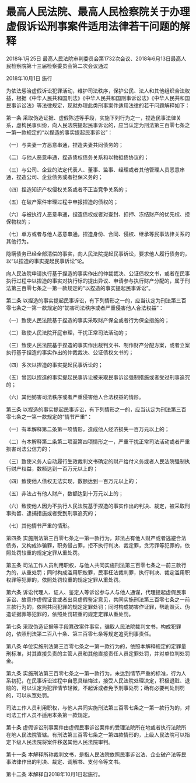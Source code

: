 # 最高人民法院、最高人民检察院关于办理虚假诉讼刑事案件适用法律若干问题的解释

2018年1月25日 最高人民法院审判委员会第1732次会议、2018年6月13日最高人民检察院第十三届检察委员会第二次会议通过

2018年10月1日 施行

为依法惩治虚假诉讼犯罪活动，维护司法秩序，保护公民、法人和其他组织合法权益，根据《中华人民共和国刑法》《中华人民共和国刑事诉讼法》《中华人民共和国民事诉讼法》等法律规定，现就办理此类刑事案件适用法律的若干问题解释如下：

第一条 采取伪造证据、虚假陈述等手段，实施下列行为之一，捏造民事法律关系，虚构民事纠纷，向人民法院提起民事诉讼的，应当认定为刑法第三百零七条之一第一款规定的“以捏造的事实提起民事诉讼”：

（一）与夫妻一方恶意串通，捏造夫妻共同债务的；

（二）与他人恶意串通，捏造债权债务关系和以物抵债协议的；

（三）与公司、企业的法定代表人、董事、监事、经理或者其他管理人员恶意串通，捏造公司、企业债务或者担保义务的；

（四）捏造知识产权侵权关系或者不正当竞争关系的；

（五）在破产案件审理过程中申报捏造的债权的；

（六）与被执行人恶意串通，捏造债权或者对查封、扣押、冻结财产的优先权、担保物权的；

（七）单方或者与他人恶意串通，捏造身份、合同、侵权、继承等民事法律关系的其他行为。

隐瞒债务已经全部清偿的事实，向人民法院提起民事诉讼，要求他人履行债务的，以“以捏造的事实提起民事诉讼”论。

向人民法院申请执行基于捏造的事实作出的仲裁裁决、公证债权文书，或者在民事执行过程中以捏造的事实对执行标的提出异议、申请参与执行财产分配的，属于刑法第三百零七条之一第一款规定的“以捏造的事实提起民事诉讼”。

第二条 以捏造的事实提起民事诉讼，有下列情形之一的，应当认定为刑法第三百零七条之一第一款规定的“妨害司法秩序或者严重侵害他人合法权益”：

（一）致使人民法院基于捏造的事实采取财产保全或者行为保全措施的；

（二）致使人民法院开庭审理，干扰正常司法活动的；

（三）致使人民法院基于捏造的事实作出裁判文书、制作财产分配方案，或者立案执行基于捏造的事实作出的仲裁裁决、公证债权文书的；

（四）多次以捏造的事实提起民事诉讼的；

（五）曾因以捏造的事实提起民事诉讼被采取民事诉讼强制措施或者受过刑事追究的；

（六）其他妨害司法秩序或者严重侵害他人合法权益的情形。

第三条 以捏造的事实提起民事诉讼，有下列情形之一的，应当认定为刑法第三百零七条之一第一款规定的“情节严重”：

（一）有本解释第二条第一项情形，造成他人经济损失一百万元以上的；

（二）有本解释第二条第二项至第四项情形之一，严重干扰正常司法活动或者严重损害司法公信力的；

（三）致使义务人自动履行生效裁判文书确定的财产给付义务或者人民法院强制执行财产权益，数额达到一百万元以上的；

（四）致使他人债权无法实现，数额达到一百万元以上的；

（五）非法占有他人财产，数额达到十万元以上的；

（六）致使他人因为不执行人民法院基于捏造的事实作出的判决、裁定，被采取刑事拘留、逮捕措施或者受到刑事追究的；

（七）其他情节严重的情形。

第四条 实施刑法第三百零七条之一第一款行为，非法占有他人财产或者逃避合法债务，又构成诈骗罪，职务侵占罪，拒不执行判决、裁定罪，贪污罪等犯罪的，依照处罚较重的规定定罪从重处罚。

第五条 司法工作人员利用职权，与他人共同实施刑法第三百零七条之一前三款行为的，从重处罚；同时构成滥用职权罪，民事枉法裁判罪，执行判决、裁定滥用职权罪等犯罪的，依照处罚较重的规定定罪从重处罚。

第六条 诉讼代理人、证人、鉴定人等诉讼参与人与他人通谋，代理提起虚假民事诉讼、故意作虚假证言或者出具虚假鉴定意见，共同实施刑法第三百零七条之一前三款行为的，依照共同犯罪的规定定罪处罚；同时构成妨害作证罪，帮助毁灭、伪造证据罪等犯罪的，依照处罚较重的规定定罪从重处罚。

第七条 采取伪造证据等手段篡改案件事实，骗取人民法院裁判文书，构成犯罪的，依照刑法第二百八十条、第三百零七条等规定追究刑事责任。

第八条 单位实施刑法第三百零七条之一第一款行为的，依照本解释规定的定罪量刑标准，对其直接负责的主管人员和其他直接责任人员定罪处罚，并对单位判处罚金。

第九条 实施刑法第三百零七条之一第一款行为，未达到情节严重的标准，行为人系初犯，在民事诉讼过程中自愿具结悔过，接受人民法院处理决定，积极退赃、退赔的，可以认定为犯罪情节轻微，不起诉或者免予刑事处罚；确有必要判处刑罚的，可以从宽处罚。

司法工作人员利用职权，与他人共同实施刑法第三百零七条之一第一款行为的，对司法工作人员不适用本条第一款规定。

第十条 虚假诉讼刑事案件由虚假民事诉讼案件的受理法院所在地或者执行法院所在地人民法院管辖。有刑法第三百零七条之一第四款情形的，上级人民法院可以指定下级人民法院将案件移送其他人民法院审判。

第十一条 本解释所称裁判文书，是指人民法院依照民事诉讼法、企业破产法等民事法律作出的判决、裁定、调解书、支付令等文书。

第十二条 本解释自2018年10月1日起施行。
